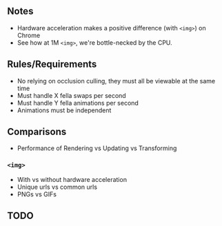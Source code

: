## Notes

* Hardware acceleration makes a positive difference (with `<img>`) on Chrome
* See how at 1M `<img>`, we're bottle-necked by the CPU.

## Rules/Requirements

* No relying on occlusion culling, they must all be viewable at the same time
* Must handle X fella swaps per second
* Must handle Y fella animations per second
* Animations must be independent

## Comparisons

* Performance of Rendering vs Updating vs Transforming

### `<img>`
* With vs without hardware acceleration
* Unique urls vs common urls
* PNGs vs GIFs

## TODO

